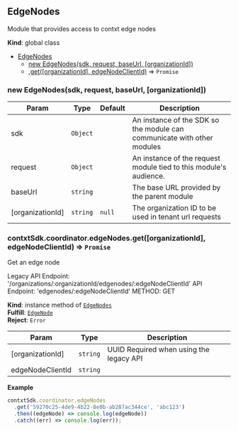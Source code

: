 <a name="EdgeNodes"></a>

## EdgeNodes
Module that provides access to contxt edge nodes

**Kind**: global class  

* [EdgeNodes](#EdgeNodes)
    * [new EdgeNodes(sdk, request, baseUrl, [organizationId])](#new_EdgeNodes_new)
    * [.get([organizationId], edgeNodeClientId)](#EdgeNodes+get) ⇒ <code>Promise</code>

<a name="new_EdgeNodes_new"></a>

### new EdgeNodes(sdk, request, baseUrl, [organizationId])

| Param | Type | Default | Description |
| --- | --- | --- | --- |
| sdk | <code>Object</code> |  | An instance of the SDK so the module can communicate with other modules |
| request | <code>Object</code> |  | An instance of the request module tied to this module's audience. |
| baseUrl | <code>string</code> |  | The base URL provided by the parent module |
| [organizationId] | <code>string</code> | <code>null</code> | The organization ID to be used in tenant url requests |

<a name="EdgeNodes+get"></a>

### contxtSdk.coordinator.edgeNodes.get([organizationId], edgeNodeClientId) ⇒ <code>Promise</code>
Get an edge node

Legacy API Endpoint: '/organizations/:organizationId/edgenodes/:edgeNodeClientId'
API Endpoint: 'edgenodes/:edgeNodeClientId'
METHOD: GET

**Kind**: instance method of [<code>EdgeNodes</code>](#EdgeNodes)  
**Fulfill**: [<code>EdgeNode</code>](./Typedefs.md#EdgeNode)  
**Reject**: <code>Error</code>  

| Param | Type | Description |
| --- | --- | --- |
| [organizationId] | <code>string</code> | UUID Required when using the legacy API |
| edgeNodeClientId | <code>string</code> |  |

**Example**  
```js
contxtSdk.coordinator.edgeNodes
  .get('59270c25-4de9-4b22-8e0b-ab287ac344ce', 'abc123')
  .then((edgeNode) => console.log(edgeNode))
  .catch((err) => console.log(err));
```
